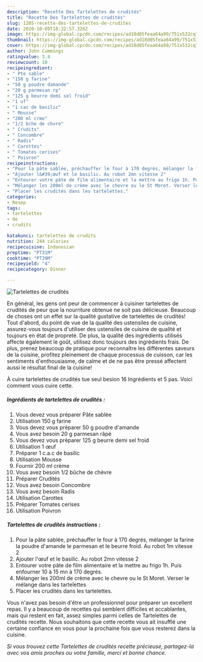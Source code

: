 ```yaml
---
description: "Recette Des Tartelettes de crudités"
title: "Recette Des Tartelettes de crudités"
slug: 1205-recette-des-tartelettes-de-crudites
date: 2020-10-09T18:32:57.326Z
image: https://img-global.cpcdn.com/recipes/ad18d05feaa64a99/751x532cq70/tartelettes-de-crudites-photo-principale-de-la-recette.jpg
thumbnail: https://img-global.cpcdn.com/recipes/ad18d05feaa64a99/751x532cq70/tartelettes-de-crudites-photo-principale-de-la-recette.jpg
cover: https://img-global.cpcdn.com/recipes/ad18d05feaa64a99/751x532cq70/tartelettes-de-crudites-photo-principale-de-la-recette.jpg
author: John Cummings
ratingvalue: 3.4
reviewcount: 10
recipeingredient:
- " Pte sable"
- "150 g farine"
- "50 g poudre damande"
- "20 g parmesan rp"
- "125 g beurre demi sel froid"
- "1 uf"
- "1 cac de basilic"
- " Mousse"
- "200 ml crme"
- "1/2 bche de chvre"
- " Crudits"
- " Concombre"
- " Radis"
- " Carottes"
- " Tomates cerises"
- " Poivron"
recipeinstructions:
- "Pour la pâte sablée, préchauffer le four à 170 degrés, mélanger la farine la poudre d&#39;amande le parmesan et le beurre froid. Au robot 1m vitesse 2"
- "Ajouter l&#39;œuf et le basilic. Au robot 2mn vitesse 2"
- "Entourer votre pâte de film alimentaire et la mettre au frigo 1h. Puis enfourner 10 à 15 mn à 170 degrés."
- "Mélanger les 200ml de crème avec le chevre ou le St Moret. Verser le mélange dans les tartelettes"
- "Placer les crudités dans les tartelettes."
categories:
- Resep
tags:
- tartelettes
- de
- crudits

katakunci: tartelettes de crudits 
nutrition: 244 calories
recipecuisine: Indonesian
preptime: "PT31M"
cooktime: "PT39M"
recipeyield: "4"
recipecategory: Dinner

---
```



![Tartelettes de crudités](https://img-global.cpcdn.com/recipes/ad18d05feaa64a99/751x532cq70/tartelettes-de-crudites-photo-principale-de-la-recette.jpg)

En général, les gens ont peur de commencer à cuisiner tartelettes de crudités de peur que la nourriture obtenue ne soit pas délicieuse. Beaucoup de choses ont un effet sur la qualité gustative de tartelettes de crudités! Tout d'abord, du point de vue de la qualité des ustensiles de cuisine, assurez-vous toujours d'utiliser des ustensiles de cuisine de qualité et toujours en état de propreté. De plus, la qualité des ingrédients utilisés affecte également le goût, utilisez donc toujours des ingrédients frais. De plus, prenez beaucoup de pratique pour reconnaître les différentes saveurs de la cuisine, profitez pleinement de chaque processus de cuisson, car les sentiments d'enthousiasme, de calme et de ne pas être pressé affectent aussi le résultat final de la cuisine!

<!--inarticleads1-->

À cuire tartelettes de crudités tue seul besion 16 Ingrédients et 5 pas. Voici comment vous cuire cette.

##### Ingrédients de tartelettes de crudités :

1. Vous devez vous préparer  Pâte sablée
1. Utilisation 150 g farine
1. Vous devez vous préparer 50 g poudre d&#39;amande
1. Vous avez besoin 20 g parmesan râpé
1. Vous devez vous préparer 125 g beurre demi sel froid
1. Utilisation 1 œuf
1. Préparer 1 c.a.c de basilic
1. Utilisation  Mousse
1. Fournir 200 ml crème
1. Vous avez besoin 1/2 bûche de chèvre
1. Préparer  Crudités
1. Vous avez besoin  Concombre
1. Vous avez besoin  Radis
1. Utilisation  Carottes
1. Préparer  Tomates cerises
1. Utilisation  Poivron




<!--inarticleads2-->

##### Tartelettes de crudités instructions :

1. Pour la pâte sablée, préchauffer le four à 170 degrés, mélanger la farine la poudre d&#39;amande le parmesan et le beurre froid. Au robot 1m vitesse 2
1. Ajouter l&#39;œuf et le basilic. Au robot 2mn vitesse 2
1. Entourer votre pâte de film alimentaire et la mettre au frigo 1h. Puis enfourner 10 à 15 mn à 170 degrés.
1. Mélanger les 200ml de crème avec le chevre ou le St Moret. Verser le mélange dans les tartelettes
1. Placer les crudités dans les tartelettes.




<!--inarticleads1-->

<p>
Vous n'avez pas besoin d'être un professionnel pour préparer un excellent repas. Il y a beaucoup de recettes qui semblent difficiles et accablantes, mais qui restent en fait, assez simples parmi celles de Tartelettes de crudités recette. Nous souhaitons que cette recette vous ait insufflé une certaine confiance en vous pour la prochaine fois que vous resterez dans la cuisine.
</p>

<p>
<i>Si vous trouvez cette Tartelettes de crudités recette précieuse, partagez-la avec vos amis proches ou votre famille, merci et bonne chance.</i>
</p>
